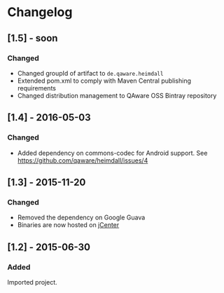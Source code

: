 # Changelog

## [1.5] - soon
### Changed
* Changed groupId of artifact to `de.qaware.heimdall`
* Extended pom.xml to comply with Maven Central publishing requirements
* Changed distribution management to QAware OSS Bintray repository

## [1.4] - 2016-05-03
### Changed
* Added dependency on commons-codec for Android support. See https://github.com/qaware/heimdall/issues/4

## [1.3] - 2015-11-20
### Changed
* Removed the dependency on Google Guava
* Binaries are now hosted on [jCenter](https://bintray.com/bintray/jcenter)

## [1.2] - 2015-06-30
### Added
Imported project.
